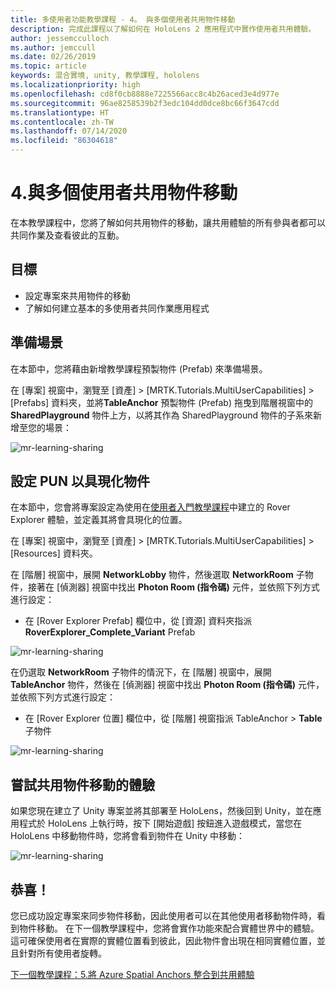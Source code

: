 ```yaml
---
title: 多使用者功能教學課程 - 4。 與多個使用者共用物件移動
description: 完成此課程以了解如何在 HoloLens 2 應用程式中實作使用者共用體驗。
author: jessemcculloch
ms.author: jemccull
ms.date: 02/26/2019
ms.topic: article
keywords: 混合實境, unity, 教學課程, hololens
ms.localizationpriority: high
ms.openlocfilehash: cd8f0cb8888e7225566acc8c4b26aced3e4d977e
ms.sourcegitcommit: 96ae8258539b2f3edc104dd0dce8bc66f3647cdd
ms.translationtype: HT
ms.contentlocale: zh-TW
ms.lasthandoff: 07/14/2020
ms.locfileid: "86304618"
---
```

# <a name="4-sharing-object-movements-with-multiple-users"></a>4.與多個使用者共用物件移動

在本教學課程中，您將了解如何共用物件的移動，讓共用體驗的所有參與者都可以共同作業及查看彼此的互動。

## <a name="objectives"></a>目標

* 設定專案來共用物件的移動
* 了解如何建立基本的多使用者共同作業應用程式

## <a name="preparing-the-scene"></a>準備場景

在本節中，您將藉由新增教學課程預製物件 (Prefab) 來準備場景。

在 [專案] 視窗中，瀏覽至 [資產] > [MRTK.Tutorials.MultiUserCapabilities] > [Prefabs] 資料夾，並將**TableAnchor** 預製物件 (Prefab) 拖曳到階層視窗中的 **SharedPlayground** 物件上方，以將其作為 SharedPlayground 物件的子系來新增至您的場景：

![mr-learning-sharing](images/mr-learning-sharing/sharing-04-section1-step1-1.png)

## <a name="configuring-pun-to-instantiate-the-objects"></a>設定 PUN 以具現化物件

在本節中，您會將專案設定為使用在[使用者入門教學課程](mr-learning-base-01.md)中建立的 Rover Explorer 體驗，並定義其將會具現化的位置。

在 [專案] 視窗中，瀏覽至 [資產] > [MRTK.Tutorials.MultiUserCapabilities] > [Resources] 資料夾。

在 [階層] 視窗中，展開 **NetworkLobby** 物件，然後選取 **NetworkRoom** 子物件，接著在 [偵測器] 視窗中找出 **Photon Room (指令碼)** 元件，並依照下列方式進行設定：

* 在 [Rover Explorer Prefab] 欄位中，從 [資源] 資料夾指派 **RoverExplorer_Complete_Variant** Prefab

![mr-learning-sharing](images/mr-learning-sharing/sharing-04-section2-step1-1.png)

在仍選取 **NetworkRoom** 子物件的情況下，在 [階層] 視窗中，展開 **TableAnchor** 物件，然後在 [偵測器] 視窗中找出 **Photon Room (指令碼)** 元件，並依照下列方式進行設定：

* 在 [Rover Explorer 位置] 欄位中，從 [階層] 視窗指派 TableAnchor > **Table** 子物件

![mr-learning-sharing](images/mr-learning-sharing/sharing-04-section2-step1-2.png)

## <a name="trying-the-experience-with-shared-object-movement"></a>嘗試共用物件移動的體驗

如果您現在建立了 Unity 專案並將其部署至 HoloLens，然後回到 Unity，並在應用程式於 HoloLens 上執行時，按下 [開始遊戲] 按鈕進入遊戲模式，當您在 HoloLens 中移動物件時，您將會看到物件在 Unity 中移動：

![mr-learning-sharing](images/mr-learning-sharing/sharing-04-section3-step1-1.gif)

## <a name="congratulations"></a>恭喜！

您已成功設定專案來同步物件移動，因此使用者可以在其他使用者移動物件時，看到物件移動。 在下一個教學課程中，您將會實作功能來配合實體世界中的體驗。 這可確保使用者在實際的實體位置看到彼此，因此物件會出現在相同實體位置，並且針對所有使用者旋轉。

[下一個教學課程：5.將 Azure Spatial Anchors 整合到共用體驗](mr-learning-sharing-05.md)
